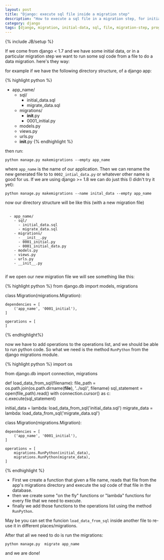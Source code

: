 ```yaml
---
layout: post
title: "Django: execute sql file inside a migration step"
description: "How to execute a sql file in a migration step, for initial data or data migration"
category: django
tags: [django, migration, initial-data, sql, file, migration-step, programming, web, backend]
---
```

{% include JB/setup %}

If we come from django < 1.7 and we have some initial data, or in a particular migration step we want to run some sql code from a file to do a data migration. here's they way:

for example if we have the following directory structure, of a django app:


{% highlight python %}
- app_name/
  - sql/
    - initial_data.sql
    - migrate_data.sql
  - migrations/
    - __init__.py
    - 0001_initial.py
  - models.py
  - views.py
  - urls.py
  - __init__.py
{% endhighlight %}

then run:


```
python manage.py makemigrations --empty app_name
```

where ```app_name``` is  the name of our application. Then we can rename the new generated file to to ```0002_intial_data.py``` or whatever other name is good for us.
If we are using django >= 1.8 we can do just this (I didn't try it yet):


```
python manage.py makemigrations --name inital_data --empty app_name
```

now our directory structure will be like this (with a new migration file)


<pre>
  <code>
  - app_name/
    - sql/
      - initial_data.sql
      - migrate_data.sql
    - migrations/
      - __init__.py
      - 0001_initial.py
      - 0001_initial_data.py
    - models.py
    - views.py
    - urls.py
    - __init__.py
  </code>
</pre>

if we open our new migration file we will see something like this:


{% highlight python %}
from django.db import models, migrations

class Migration(migrations.Migration):

    dependencies = [
        ('app_name', '0001_initial'),
    ]

    operations = [
    ]
{% endhighlight%}

now we have to add operations to the operations list, and we should be able to run python code. So what we need is the method ```RunPython``` from the django migrations module.


{% highlight python %}
import os

from django.db import connection, migrations

def load_data_from_sql(filename):
    file_path = os.path.join(os.path.dirname(__file__), '../sql/', filename)
    sql_statement = open(file_path).read()
    with connection.cursor() as c:
        c.execute(sql_statement)

initial_data = lambda: load_data_from_sql('initial_data.sql')
migrate_data = lambda: load_data_from_sql('migrate_data.sql')


class Migration(migrations.Migration):

    dependencies = [
        ('app_name', '0001_initial'),
    ]

    operations = [
        migrations.RunPython(initial_data),
        migrations.RunPython(migrate_data),
    ]

{% endhighlight %}

  * First we create a function that given a file name, reads that file from the app's migrations directory and execute the sql code of that file in the database.
  * then we create some "on the fly" functions or "lambda" functions for every file that we need to execute.
  * finally we add those functions to the operations list using the method ```RunPython```.

May be you can set the funcion ```load_data_from_sql``` inside another file to re-use it in different places/migrations.

After that all we need to do is run the migrations:

```
python manage.py  migrate app_name
```

and we are done!
